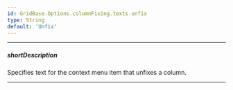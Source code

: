 ```yaml
---
id: GridBase.Options.columnFixing.texts.unfix
type: String
default: 'Unfix'
---
```

---
##### shortDescription
Specifies text for the context menu item that unfixes a column.

---
